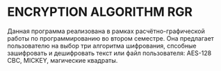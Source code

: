 # ENCRYPTION ALGORITHM RGR
Данная программа реализована в рамках расчётно-графической работы по программированию во втором семестре.
Она предлагает пользователю на выбор три алгоритма шифрования, спсобные зашифровать и дешифровать текст или файл пользователя: AES-128 CBC, MICKEY, магические квадраты.
